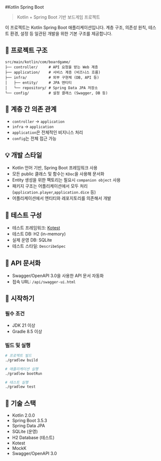 #Kotlin Spring Boot
> Kotlin + Spring Boot 기반 보드게임 프로젝트

이 프로젝트는 Kotlin Spring Boot 애플리케이션입니다.
계층 구조, 의존성 원칙, 테스트 환경, 설정 등 일관된 개발을 위한 기본 구조를 제공합니다.

## 🧱 프로젝트 구조

```
src/main/kotlin/com/boardgame/
├── controller/     # API 요청을 받는 Web 계층
├── application/    # 서비스 계층 (비즈니스 흐름)
├── infra/          # 외부 구현체 (DB, API 등)
│   ├── entity/     # JPA 엔티티
│   └── repository/ # Spring Data JPA 저장소
└── config/         # 설정 클래스 (Swagger, DB 등)
```

## 🔁 계층 간 의존 관계

- `controller` → `application`
- `infra` → `application`
- `application`은 전체적인 비지니스 처리
- `config`는 전체 접근 가능

## 💡 개발 스타일

- Kotlin 언어 기반, Spring Boot 프레임워크 사용
- 모든 public 클래스 및 함수는 `KDoc`을 사용해 문서화
- Entity 생성을 위한 팩토리는 필요시 `companion object` 사용
- 패키지 구조는 어플리케이션에서 모두 처리 (`application.player`,`application.dice` 등)
- 어플리케이션에서 엔티티와 레포지토리를 의존해서 개발

## 🧪 테스트 구성

- 테스트 프레임워크: [Kotest](https://kotest.io/)
- 테스트 DB: H2 (in-memory)
- 실제 운영 DB: SQLite
- 테스트 스타일: `DescribeSpec`

## 📝 API 문서화

- Swagger/OpenAPI 3.0을 사용한 API 문서 자동화
- 접속 URL: `/api/swagger-ui.html`

## 🚀 시작하기

### 필수 조건

- JDK 21 이상
- Gradle 8.5 이상

### 빌드 및 실행

```bash
# 프로젝트 빌드
./gradlew build

# 애플리케이션 실행
./gradlew bootRun

# 테스트 실행
./gradlew test
```

## 🔧 기술 스택

- Kotlin 2.0.0
- Spring Boot 3.5.3
- Spring Data JPA
- SQLite (운영)
- H2 Database (테스트)
- Kotest
- MockK
- Swagger/OpenAPI 3.0
